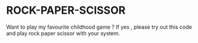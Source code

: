 # ROCK-PAPER-SCISSOR
Want to play my favourite childhood game ? If yes , please try out this code and play rock paper scissor with your system.
